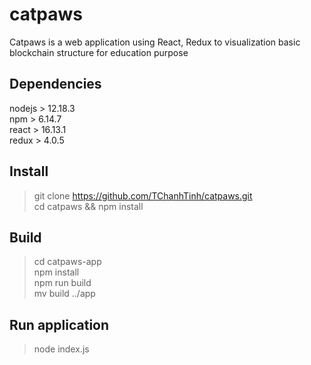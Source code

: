 # catpaws
Catpaws is a web application using React, Redux to visualization basic blockchain structure for education purpose

## Dependencies
nodejs > 12.18.3<br/>npm > 6.14.7<br/>react > 16.13.1<br/>redux > 4.0.5

## Install
> git clone https://github.com/TChanhTinh/catpaws.git<br/>cd catpaws && npm install

## Build
> cd catpaws-app<br/>npm install<br/>npm run build<br/>mv build ../app

## Run application
> node index.js

